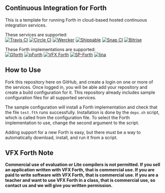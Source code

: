## Continuous Integration for Forth

This is a template for running Forth in cloud-based hosted continuous integration services.

These services are supported:  
[![Travis CI](https://img.shields.io/travis/larsbrinkhoff/forth-continuous-integration.svg?label=TravisCI)](https://travis-ci.org/larsbrinkhoff/forth-continuous-integration)
[![Circle CI](https://img.shields.io/circleci/project/larsbrinkhoff/forth-continuous-integration.svg?label=CircleCI)](https://circleci.com/gh/larsbrinkhoff/forth-continuous-integration)
[![Wercker](https://img.shields.io/wercker/ci/larsbrinkhoff/forth-continuous-integration.svg?label=Wercker)](https://app.wercker.com/#applications/565611d38faa27fb0d13fe64)
[![Shippable](https://img.shields.io/shippable/5656a5321895ca4474245e90.svg?label=Shippable)](https://app.shippable.com/projects/5656a5321895ca4474245e90)
[![Snap CI](https://img.shields.io/snap-ci/larsbrinkhoff/forth-continuous-integration/master.svg?label=SnapCI)](https://snap-ci.com/larsbrinkhoff/forth-continuous-integration)
[![Bitrise](https://www.bitrise.io/app/f60bdf36bd956896.svg?token=_RL3uOO0yD9gEebW-Tqr0g)](https://www.bitrise.io/app/f60bdf36bd956896)

These Forth implementations are supported:  
[![Gforth](https://img.shields.io/travis/larsbrinkhoff/forth-continuous-integration.svg?label=Gforth)](https://travis-ci.org/larsbrinkhoff/forth-continuous-integration)
[![pForth](https://img.shields.io/circleci/project/larsbrinkhoff/forth-continuous-integration.svg?label=pForth)](https://circleci.com/gh/larsbrinkhoff/forth-continuous-integration)
[![VFX Forth](https://img.shields.io/wercker/ci/larsbrinkhoff/forth-continuous-integration.svg?label=VFX%20Forth)](https://app.wercker.com/#applications/565611d38faa27fb0d13fe64)
[![SP-Forth](https://img.shields.io/shippable/5656a5321895ca4474245e90.svg?label=SP-Forth)](https://app.shippable.com/projects/5656a5321895ca4474245e90)
[![lina](https://img.shields.io/snap-ci/larsbrinkhoff/forth-continuous-integration/master.svg?label=lina)](https://snap-ci.com/larsbrinkhoff/forth-continuous-integration)

## How to Use

Fork this repository here on GitHub, and create a login on one or more
of the services.  Once logged in, you will be able add your repository
and create a build configuration for it.  This repository already
includes sample configuration files for all supported services.

The sample configuration will install a Forth implementation and check
that the file `test.fth` runs successfully.  Installation is done by
the `deps.sh` script, which is called from the configuration file.  To
select the Forth implementation to use, change the second argument to
the script.

Adding support for a new Forth is easy, but there must be a way to
automatically download, install, and run it from a script.

## VFX Forth Note

**Commercial use of evaluation or Lite compilers is not permitted. If
you sell an application written with VFX Forth, that is commercial
use. If you are paid to write software with VFX Forth, that is
commercial use. If you are a teacher and want to use VFX Forth in a
class, that is commercial use, so contact us and we will give you
written permission.**
